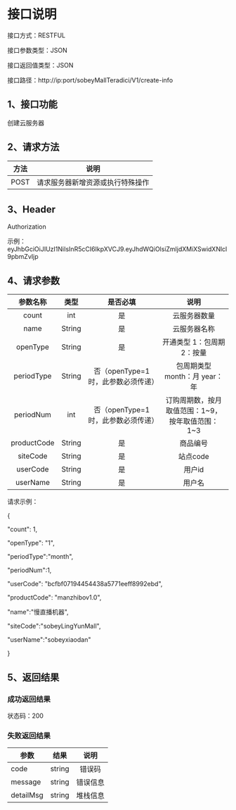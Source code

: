# 接口说明

接口方式：RESTFUL

接口参数类型：JSON

接口返回值类型：JSON

接口路径：http://ip:port/sobeyMallTeradici/V1/create-info

## 1、接口功能

创建云服务器

## 2、请求方法

| 方法 | 说明                             |
| ---- | -------------------------------- |
| POST | 请求服务器新增资源或执行特殊操作 |

## 3、Header

Authorization

示例：eyJhbGciOiJIUzI1NiIsInR5cCI6IkpXVCJ9.eyJhdWQiOlsiZmljdXMiXSwidXNlcl9pbmZvIjp

## 4、请求参数

|  参数名称   |  类型  |              是否必填              |                       说明                       |
| :---------: | :----: | :--------------------------------: | :----------------------------------------------: |
|    count    |  int   |                 是                 |                   云服务器数量                   |
|    name     | String |                 是                 |                   云服务器名称                   |
|  openType   | String |                 是                 |          开通类型   1：包周期   2：按量          |
| periodType  | String | 否（openType=1时，此参数必须传递） |       包周期类型    month：月    year：年        |
|  periodNum  |  int   | 否（openType=1时，此参数必须传递） | 订购周期数，按月取值范围：1~9，按年取值范围：1~3 |
| productCode | String |                 是                 |                     商品编号                     |
|  siteCode   | String |                 是                 |                     站点code                     |
|  userCode   | String |                 是                 |                      用户id                      |
|  userName   | String |                 是                 |                      用户名                      |

请求示例：

{

 "count": 1,

 "openType": "1",

 "periodType":"month",

 "periodNum":1,

 "userCode": "bcfbf07194454438a5771eeff8992ebd",

 "productCode": "manzhibov1.0",

 "name":"慢直播机器",

 "siteCode":"sobeyLingYunMall",

 "userName":"sobeyxiaodan"

}

## 5、返回结果

### 成功返回结果

状态码：200

### 失败返回结果

| 参数      | 结果   |   说明   |
| --------- | ------ | :------: |
| code      | string |  错误码  |
| message   | string | 错误信息 |
| detailMsg | string | 堆栈信息 |
